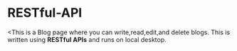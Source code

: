 # RESTful-API
<This is a Blog page where you can write,read,edit,and delete blogs. This is written using <b>RESTful APIs</b> and runs on local desktop.


